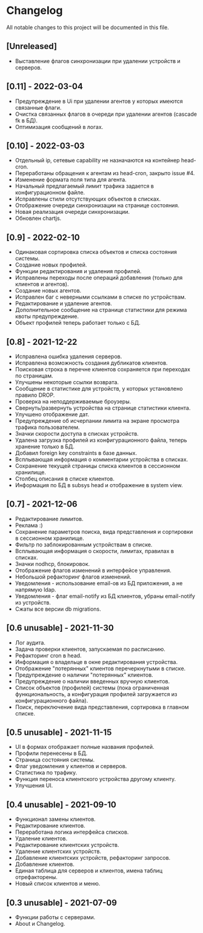 # Changelog
All notable changes to this project will be documented in this file.

## [Unreleased]
- Выставление флагов синхронизации при удалении устройств и серверов.

## [0.11] - 2022-03-04
- Предупреждение в Ui при удалении агентов у которых имеются связанные флаги.
- Очистка связанных флагов в очереди при удалении агентов (cascade fk в БД).
- Оптимизация сообщений в логах.

## [0.10] - 2022-03-03
- Отдельный ip, сетевые capability не назначаются на контейнер head-cron.
- Переработаны обращения к агентам из head-cron, закрыто issue #4.
- Изменение формата поля типа для агента.
- Начальный предлагаемый лимит трафика задается в конфигурационном файле.
- Исправлены стили отсутствующих объектов в списках.
- Отображение очереди синхронизации на странице состояния.
- Новая реализация очереди синхронизации.
- Обновлен chartjs.

## [0.9] - 2022-02-10
- Одинаковая сортировка списка объектов и списка состояния системы.
- Создание новых профилей.
- Функции редактирования и удаления профилей.
- Исправлены переходы после операций добавления (только для клиентов и агентов).
- Создание новых агентов.
- Исправлен баг с неверными ссылками в списке по устройствам.
- Редактирование и удаление агентов.
- Дополнительное сообщение на странице статистики для режима квоты предупреждение.
- Объект профилей теперь работает только с БД.

## [0.8] - 2021-12-22
- Исправлена ошибка удаления серверов.
- Исправлена возможность создания дубликатов клиентов.
- Поисковая строка в перечне клиентов сохраняется при переходах по страницам.
- Улучшены некоторые ссылки возврата.
- Сообщение в статистике для устройств, у которых установлено правило DROP.
- Проверка на неподдерживаемые броузеры.
- Свернуть/развернуть устройства на странице статистики клиента.
- Улучшено отображение дат.
- Предупреждение об исчерпании лимита на экране просмотра трафика пользователем.
- Значки скорости доступа в списках устройств.
- Удалена загрузка профилей из конфигурационного файла, теперь хранение только в БД.
- Добавил foreign key constraints в базе данных.
- Всплывающая информация о комментарии устройства в списках.
- Сохранение текущей страницы списка клиентов в сессионном хранилище.
- Столбец описания в списке клиентов.
- Информация по БД в subsys head и отображение в system view.

## [0.7] - 2021-12-06
- Редактирование лимитов.
- Реклама :)
- Сохранение параметров поиска, вида представления и сортировки в сессионном хранилище.
- Фильтр по заблокированным устройствам в списке.
- Всплывающая информация о скорости, лимитах, правилах в списках.
- Значки nodhcp, блокировок.
- Отображение флагов изменений в интерфейсе управления.
- Небольшой рефакторинг флагов изменений.
- Уведомления - использование email-ов из БД приложения, а не напрямую ldap.
- Уведомления - флаг email-notify из БД клиентов, убраны email-notify из устройств.
- Сжаты все версии db migrations.

## [0.6 unusable] - 2021-11-30
- Лог аудита.
- Задача проверки клиентов, запускаемая по расписанию.
- Рефакторинг cron в head.
- Информация о владельце в окне редактирования устройства.
- Отображение "потерянных" клиентов перечеркнутыми в списке.
- Предупреждение о наличии "потерянных" клиентов.
- Предупреждение о наличии введенных вручную клиентов.
- Список объектов (профилей) системы (пока ограниченная функциональность, а конфигурация профилей загружается из конфигурационного файла).
- Поиск, переключение вида представления, сортировка в главном списке.

## [0.5 unusable] - 2021-11-15
- UI в формах отображает полные названия профилей.
- Профили перенесены в БД.
- Страница состояния системы.
- Флаг уведомления у клиентов и серверов.
- Статистика по трафику.
- Функция переноса клиентского устройства другому клиенту.
- Улучшения UI.

## [0.4 unusable] - 2021-09-10
- Функционал замены клиентов.
- Редактирование клиентов.
- Переработана логика интерфейса списков.
- Удаление клиентов.
- Редактирование клиентских устройств.
- Удаление клиентских устройств.
- Добавление клиентских устройств, рефакторинг запросов.
- Добавление клиентов.
- Единая таблица для серверов и клиентов, имена таблиц отрефакторены.
- Новый список клиентов и меню.

## [0.3 unusable] - 2021-07-09
- Функции работы с серверами.
- About и Changelog.

